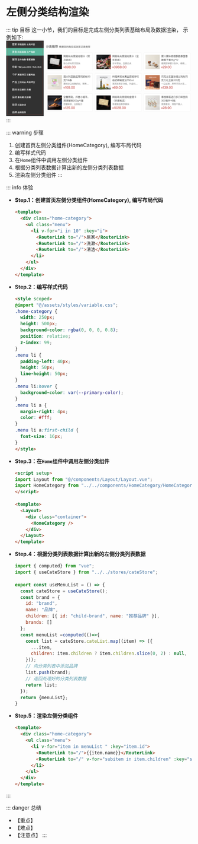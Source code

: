 # 左侧分类结构渲染

::: tip 目标
这一小节，我们的目标是完成左侧分类列表基础布局及数据渲染，
示例如下:
![102.png](./images/102.png)
:::

::: warning 步骤

1. 创建首页左侧分类组件(HomeCategory), 编写布局代码
2. 编写样式代码
3. 在`Home`组件中调用左侧分类组件
4. 根据分类列表数据计算出新的左侧分类列表数据
5. 渲染左侧分类组件
:::

::: info 体验

* **Step.1：创建首页左侧分类组件(HomeCategory), 编写布局代码**

  ```html
  <template>
    <div class="home-category">
      <ul class="menu">
        <li v-for="i in 10" :key="i">
          <RouterLink to="/">居家</RouterLink>
          <RouterLink to="/">洗漱</RouterLink>
          <RouterLink to="/">清洁</RouterLink>
        </li>
      </ul>
    </div>
  </template>
  ```

* **Step.2：编写样式代码**

  ```html
  <style scoped>
  @import "@/assets/styles/variable.css";
  .home-category {
    width: 250px;
    height: 500px;
    background-color: rgba(0, 0, 0, 0.8);
    position: relative;
    z-index: 99;
  }
  .menu li {
    padding-left: 40px;
    height: 50px;
    line-height: 50px;
  }
  .menu li:hover {
    background-color: var(--primary-color);
  }
  .menu li a {
    margin-right: 4px;
    color: #fff;
  }
  .menu li a:first-child {
    font-size: 16px;
  }
  </style>
  ```

* **Step.3：在`Home`组件中调用左侧分类组件**

  ```html
  <script setup>
  import Layout from "@/components/Layout/Layout.vue";
  import HomeCategory from "../../components/HomeCategory/HomeCategory.vue";
  </script>

  <template>
    <Layout>
      <div class="container">
        <HomeCategory />
      </div>
    </Layout>
  </template>
  ```

* **Step.4：根据分类列表数据计算出新的左侧分类列表数据**

  ```js
  import { computed} from "vue";
  import { useCateStore } from "../../stores/cateStore";

  export const useMenuList = () => {
    const cateStore = useCateStore();
    const brand = {
      id: "brand",
      name: "品牌",
      children: [{ id: "child-brand", name: "推荐品牌" }],
      brands: []
    };
    const menuList =computed(()=>{
      const list = cateStore.cateList.map((item) => ({
        ...item,
        children: item.children ? item.children.slice(0, 2) : null,
      }));
      // 向分类列表中添加品牌
      list.push(brand);
      // 返回处理好的分类列表数据
      return list;
    });
    return {menuList};
  }
  ```

* **Step.5：渲染左侧分类组件**

  ```html
  <template>
    <div class="home-category">
      <ul class="menu">
        <li v-for="item in menuList " :key="item.id">
          <RouterLink to="/">{{item.name}}</RouterLink>
          <RouterLink to="/" v-for="subitem in item.children" :key="subitem.id">{{subitem.name}}</RouterLink>
        </li>
      </ul>
    </div>
  </template>
  ```

:::

::: danger 总结

* 【重点】
* 【难点】
* 【注意点】
:::
